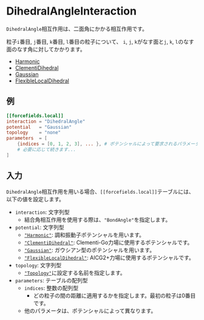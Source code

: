 # DihedralAngleInteraction

`DihedralAngle`相互作用は、二面角にかかる相互作用です。

粒子`i`番目, `j`番目, `k`番目, `l`番目の粒子について、
`i`, `j`, `k`がなす面と`j`, `k`, `l`のなす面のなす角に対してかかります。

- [Harmonic](HarmonicPotential.md)
- [ClementiDihedral](ClementiDihedralPotential.md)
- [Gaussian](GaussianPotential.md)
- [FlexibleLocalDihedral](FlexibleLocalDihedral.md)

## 例

```toml
[[forcefields.local]]
interaction = "DihedralAngle"
potential   = "Gaussian"
topology    = "none"
parameters  = [
    {indices = [0, 1, 2, 3], ... }, # ポテンシャルによって要求されるパラメータは変化します。
    # 必要に応じて続きます...
]
```

## 入力

`DihedralAngle`相互作用を用いる場合、`[[forcefields.local]]`テーブルには、以下の値を設定します。

- `interaction`: 文字列型
  - 結合角相互作用を使用する際は、`"BondAngle"`を指定します。
- `potential`: 文字列型
  - [`"Harmonic"`](HarmonicPotential.md): 調和振動子ポテンシャルを用います。
  - [`"ClementiDihedral"`](ClementiDihedralPotential.md): Clementi-Go力場に使用するポテンシャルです。
  - [`"Gaussian"`](GaussianPotential.md): ガウシアン型のポテンシャルを用います。
  - [`"FlexibleLocalDihedral"`](FlexibleLocalDihedral.md): AICG2+力場に使用するポテンシャルです。
- `topology`: 文字列型
  - [`"Topology"`](Topology.md)に設定する名前を指定します。
- `parameters`: テーブルの配列型
  - `indices`: 整数の配列型
    - どの粒子の間の距離に適用するかを指定します。最初の粒子は0番目です。
  - 他のパラメータは、ポテンシャルによって異なります。
